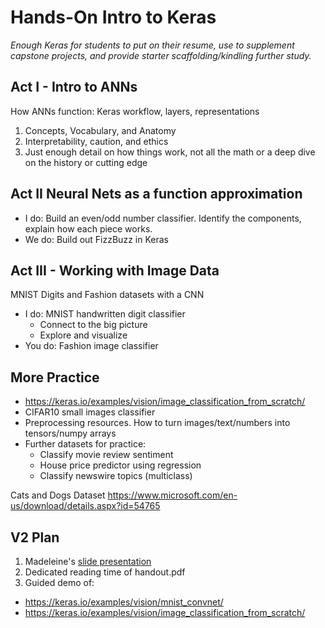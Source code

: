 # Hands-On Intro to Keras 

*Enough Keras for students to put on their resume, use to supplement capstone projects, and provide starter scaffolding/kindling further study.*


## Act I - Intro to ANNs 

How ANNs function: Keras workflow, layers, representations

1. Concepts, Vocabulary, and Anatomy
2. Interpretability, caution, and ethics
3. Just enough detail on how things work, not all the math or a deep dive on the history or cutting edge 

## Act II Neural Nets as a function approximation

- I do: Build an even/odd number classifier. Identify the components, explain how each piece works.
- We do: Build out FizzBuzz in Keras

## Act III - Working with Image Data

MNIST Digits and Fashion datasets with a CNN

- I do:  MNIST handwritten digit classifier
  - Connect to the big picture
  - Explore and visualize
- You do: Fashion image classifier

## More Practice

- <https://keras.io/examples/vision/image_classification_from_scratch/>
- CIFAR10 small images classifier
- Preprocessing resources. How to turn images/text/numbers into tensors/numpy arrays
- Further datasets for practice:
  - Classify movie review sentiment
  - House price predictor using regression
  - Classify newswire topics (multiclass)



Cats and Dogs Dataset
https://www.microsoft.com/en-us/download/details.aspx?id=54765


## V2 Plan
1. Madeleine's [slide presentation](https://www.canva.com/design/DAEmPvaYkME/4qmHhwtt6Dwl8mP3NAz16g/view?utm_content=DAEmPvaYkME&utm_campaign=designshare&utm_medium=link&utm_source=sharebutton)
2. Dedicated reading time of handout.pdf
3. Guided demo of:
  - https://keras.io/examples/vision/mnist_convnet/
  - https://keras.io/examples/vision/image_classification_from_scratch/